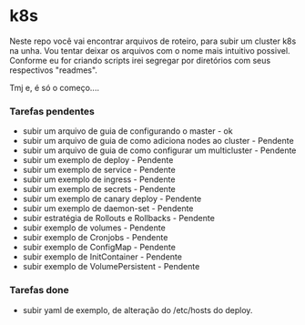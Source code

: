 # k8s

Neste repo você vai encontrar arquivos de roteiro, para subir um cluster k8s na unha.
Vou tentar deixar os arquivos com o nome mais intuitivo possivel. Conforme eu for criando scripts irei segregar por diretórios com seus respectivos "readmes".

Tmj e, é só o começo....

### Tarefas pendentes ###

- subir um arquivo de guia de configurando o master - ok
- subir um arquivo de guia de como adiciona nodes ao cluster - Pendente
- subir um arquivo de guia de como configurar um multicluster - Pendente
- subir um exemplo de deploy - Pendente
- subir um exemplo de service - Pendente
- subir um exemplo de ingress - Pendente
- subir um exemplo de secrets - Pendente
- subir um exemplo de canary deploy - Pendente
- subir um exemplo de daemon-set - Pendente
- subir estratégia de Rollouts e Rollbacks - Pendente
- subir exemplo de volumes - Pendente
- subir exemplo de Cronjobs - Pendente
- subir exemplo de ConfigMap - Pendente
- subir exemplo de InitContainer - Pendente
- subir exemplo de VolumePersistent - Pendente

### Tarefas done ###

- subir yaml de exemplo, de alteração do /etc/hosts do deploy.
